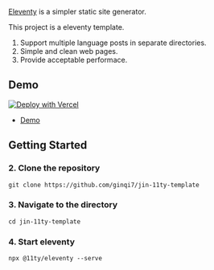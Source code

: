 [Eleventy](https://github.com/11ty/eleventy) is a simpler static site generator.


This project is a eleventy template.

1. Support multiple language posts in separate directories.
2. Simple and clean web pages.
3. Provide acceptable performace.

## Demo

[![Deploy with Vercel](https://vercel.com/button)](https://vercel.com/new/clone?repository-url=https%3A%2F%2Fgithub.com%2Fginqi7%2jin-11ty-template)

- [Demo](https://jin-11ty-template.vercel.app)


## Getting Started

### 2. Clone the repository

```
git clone https://github.com/ginqi7/jin-11ty-template
```

### 3. Navigate to the directory

```
cd jin-11ty-template
```

### 4. Start eleventy

```
npx @11ty/eleventy --serve
```
